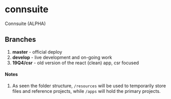 # connsuite

Connsuite (ALPHA)

## Branches

1. **master** - official deploy
2. **develop** - live development and on-going work
3. **19Q4/csr** - old version of the react (clean) app, csr focused

#### Notes

1. As seen the folder structure, `/resources` will be used to temporarily store files and reference projects, while `/apps` will hold the primary projects.
